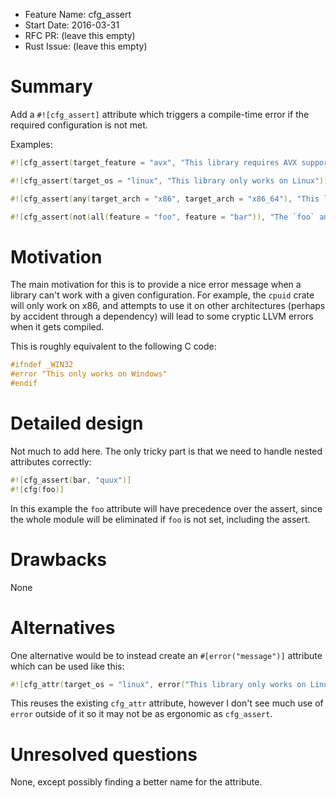 - Feature Name: cfg_assert
- Start Date: 2016-03-31
- RFC PR: (leave this empty)
- Rust Issue: (leave this empty)

# Summary
[summary]: #summary

Add a `#![cfg_assert]` attribute which triggers a compile-time error if the required configuration is not met.

Examples:
```rust
#![cfg_assert(target_feature = "avx", "This library requires AVX support")]

#![cfg_assert(target_os = "linux", "This library only works on Linux")]

#![cfg_assert(any(target_arch = "x86", target_arch = "x86_64"), "This library only works on x86")]

#![cfg_assert(not(all(feature = "foo", feature = "bar")), "The `foo` and `bar` features can't both be enabled at once")]
```

# Motivation
[motivation]: #motivation

The main motivation for this is to provide a nice error message when a library can't work with a given configuration. For example, the `cpuid` crate will only work on x86, and attempts to use it on other architectures (perhaps by accident through a dependency) will lead to some cryptic LLVM errors when it gets compiled.

This is roughly equivalent to the following C code:
```c
#ifndef _WIN32
#error "This only works on Windows"
#endif
```

# Detailed design
[design]: #detailed-design

Not much to add here. The only tricky part is that we need to handle nested attributes correctly:
```rust
#![cfg_assert(bar, "quux")]
#![cfg(foo)]
```
In this example the `foo` attribute will have precedence over the assert, since the whole module will be eliminated if `foo` is not set, including the assert.

# Drawbacks
[drawbacks]: #drawbacks

None

# Alternatives
[alternatives]: #alternatives

One alternative would be to instead create an `#[error("message")]` attribute which can be used like this:
```rust
#![cfg_attr(target_os = "linux", error("This library only works on Linux"))]
```

This reuses the existing `cfg_attr` attribute, however I don't see much use of `error` outside of it so it may not be as ergonomic as `cfg_assert`.

# Unresolved questions
[unresolved]: #unresolved-questions

None, except possibly finding a better name for the attribute.
